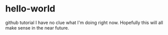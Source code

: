 # hello-world
github tutorial
I have no clue what I'm doing right now. 
Hopefully this will all make sense in the near future.
